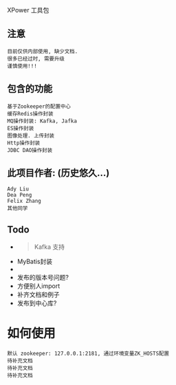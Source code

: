 XPower 工具包


## 注意
    目前仅供内部使用, 缺少文档.
    很多已经过时, 需要升级
    谨慎使用!!!


## 包含的功能
    基于Zookeeper的配置中心
    缓存Redis操作封装
    MQ操作封装: Kafka, Jafka
    ES操作封装
    图像处理. 上传封装
    Http操作封装
    JDBC DAO操作封装
    



## 此项目作者: (历史悠久...)
    Ady Liu
    Dea Peng
    Felix Zhang
    其他同学



## Todo
  * > Kafka 支持
  * MyBatis封装
  * 
  * 发布的版本号问题?
  * 方便别人import
  * 补齐文档和例子
  * 发布到中心库?



# 如何使用
    默认 zookeeper: 127.0.0.1:2181, 通过环境变量ZK_HOSTS配置
    待补充文档
    待补充文档
    待补充文档
 